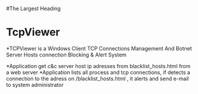 #The Largest Heading 
# TcpViewer

*TCPViewer is a Windows Client TCP Connections Management And Botnet Server Hosts connection Blocking & Alert System

*Application get c&c server host ip adresses from blacklist_hosts.html from a web server
*Application lists all process and tcp connections, if detects a connection to the adress on /blacklist_hosts.html , it alerts and send e-mail to system administrator

<p align="center">
 
 
</p>
